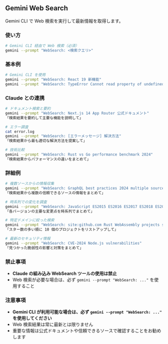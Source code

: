 ## Gemini Web Search

Gemini CLI で Web 検索を実行して最新情報を取得します。

### 使い方

```bash
# Gemini CLI 経由で Web 検索（必須）
gemini --prompt "WebSearch: <検索クエリ>"
```

### 基本例

```bash
# Gemini CLI を使用
gemini --prompt "WebSearch: React 19 新機能"
gemini --prompt "WebSearch: TypeError Cannot read property of undefined 解決方法"
```

### Claude との連携

```bash
# ドキュメント検索と要約
gemini --prompt "WebSearch: Next.js 14 App Router 公式ドキュメント"
「検索結果を要約して主要な機能を説明して」

# エラー調査
cat error.log
gemini --prompt "WebSearch: [エラーメッセージ] 解決方法"
「検索結果から最も適切な解決方法を提案して」

# 技術比較
gemini --prompt "WebSearch: Rust vs Go performance benchmark 2024"
「検索結果からパフォーマンスの違いをまとめて」
```

### 詳細例

```bash
# 複数ソースからの情報収集
gemini --prompt "WebSearch: GraphQL best practices 2024 multiple sources"
「検索結果から複数の信頼できるソースの情報をまとめて」

# 時系列での変化を調査
gemini --prompt "WebSearch: JavaScript ES2015 ES2016 ES2017 ES2018 ES2019 ES2020 ES2021 ES2022 ES2023 ES2024 features"
「各バージョンの主要な変更点を時系列でまとめて」

# 特定ドメインに絞った検索
gemini --prompt "WebSearch: site:github.com Rust WebAssembly projects stars:>1000"
「スター数の多い順に 10 個のプロジェクトをリストアップして」

# 最新のセキュリティ情報
gemini --prompt "WebSearch: CVE-2024 Node.js vulnerabilities"
「見つかった脆弱性の影響と対策をまとめて」
```

### 禁止事項

- **Claude の組み込み WebSearch ツールの使用は禁止**
- Web 検索が必要な場合は、必ず `gemini --prompt "WebSearch: ..."` を使用すること

### 注意事項

- **Gemini CLI が利用可能な場合は、必ず `gemini --prompt "WebSearch: ..."` を使用してください**
- Web 検索結果は常に最新とは限りません
- 重要な情報は公式ドキュメントや信頼できるソースで確認することをお勧めします